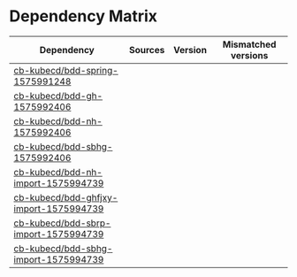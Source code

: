 # Dependency Matrix

Dependency | Sources | Version | Mismatched versions
---------- | ------- | ------- | -------------------
[cb-kubecd/bdd-spring-1575991248](https://github.com/cb-kubecd/bdd-spring-1575991248.git) |  | []() | 
[cb-kubecd/bdd-gh-1575992406](https://github.com/cb-kubecd/bdd-gh-1575992406.git) |  | []() | 
[cb-kubecd/bdd-nh-1575992406](https://github.com/cb-kubecd/bdd-nh-1575992406.git) |  | []() | 
[cb-kubecd/bdd-sbhg-1575992406](https://github.com/cb-kubecd/bdd-sbhg-1575992406.git) |  | []() | 
[cb-kubecd/bdd-nh-import-1575994739](https://github.com/cb-kubecd/bdd-nh-import-1575994739.git) |  | []() | 
[cb-kubecd/bdd-ghfjxy-import-1575994739](https://github.com/cb-kubecd/bdd-ghfjxy-import-1575994739.git) |  | []() | 
[cb-kubecd/bdd-sbrp-import-1575994739](https://github.com/cb-kubecd/bdd-sbrp-import-1575994739.git) |  | []() | 
[cb-kubecd/bdd-sbhg-import-1575994739](https://github.com/cb-kubecd/bdd-sbhg-import-1575994739.git) |  | []() | 
